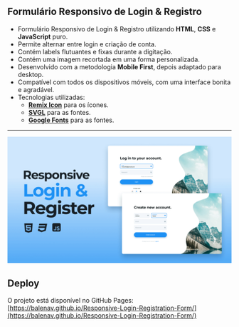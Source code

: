 
## Formulário Responsivo de Login & Registro

- Formulário Responsivo de Login & Registro utilizando **HTML**, **CSS** e **JavaScript** puro.
- Permite alternar entre login e criação de conta.
- Contém labels flutuantes e fixas durante a digitação.
- Contém uma imagem recortada em uma forma personalizada.
- Desenvolvido com a metodologia **Mobile First**, depois adaptado para desktop.
- Compatível com todos os dispositivos móveis, com uma interface bonita e agradável.
- Tecnologias utilizadas:
  - **[Remix Icon](https://remixicon.com/)** para os ícones.
  - **[SVGL](https://svgl.app/)** para as fontes. 
  - **[Google Fonts](https://fonts.google.com/)** para as fontes.  

---

![Preview](assets/images/preview%20.png)

## Deploy
O projeto está disponível no GitHub Pages:
[https://balenav.github.io/Responsive-Login-Registration-Form/](https://balenav.github.io/Responsive-Login-Registration-Form/)
